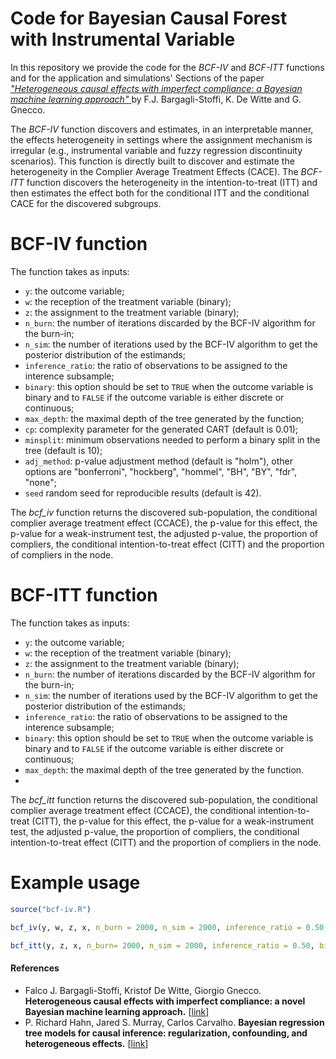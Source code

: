 # Code for Bayesian Causal Forest with Instrumental Variable

In this repository we provide the code for the _BCF-IV_ and _BCF-ITT_ functions and for the application and simulations' Sections of the paper <a href="https://arxiv.org/abs/1905.12707"> _"Heterogeneous causal effects with imperfect compliance: a Bayesian machine learning approach"_ </a> by F.J. Bargagli-Stoffi, K. De Witte and G. Gnecco. 

The _BCF-IV_ function discovers and estimates, in an interpretable manner, the effects heterogeneity in settings where the assignment mechanism is irregular (e.g., instrumental variable and fuzzy regression discontinuity scenarios). This function is directly built to discover and estimate the heterogeneity in the Complier Average Treatment Effects (CACE). The _BCF-ITT_ function discovers the heterogeneity in the intention-to-treat (ITT) and then estimates the effect both for the conditional ITT and the conditional CACE for the discovered subgroups.

# BCF-IV function

The function takes as inputs:

* <tt>`y`</tt>: the outcome variable;
* <tt>`w`</tt>: the reception of the treatment variable (binary);
* <tt>`z`</tt>: the assignment to the treatment variable (binary);
* <tt>`n_burn`</tt>: the number of iterations discarded by the BCF-IV algorithm for the burn-in;
* <tt>`n_sim`</tt>: the number of iterations used by the BCF-IV algorithm  to get the posterior distribution of the estimands;
* <tt>`inference_ratio`</tt>: the ratio of observations to be assigned to the interence subsample;
* <tt>`binary`</tt>: this option should be set to <tt>`TRUE`</tt> when the outcome variable is binary and to <tt>`FALSE`</tt> if the outcome variable is either discrete or continuous;
* <tt>`max_depth`</tt>: the maximal depth of the tree generated by the function;
* <tt>`cp`</tt>: complexity parameter for the generated CART (default is 0.01);
* <tt>`minsplit`</tt>: minimum observations needed to perform a binary split in the tree (default is 10);
* <tt>`adj_method`</tt>: p-value adjustment method (default is "holm"), other options are "bonferroni", "hockberg", "hommel", "BH", "BY", "fdr", "none";
* <tt>`seed`</tt> random seed for reproducible results (default is 42).

The _bcf_iv_ function returns the discovered sub-population, the conditional complier average treatment effect (CCACE), the p-value for this effect, the p-value for a weak-instrument test, the adjusted p-value, the proportion of compliers, the conditional intention-to-treat effect (CITT) and the proportion of compliers in the node.

# BCF-ITT function

The function takes as inputs:

* <tt>`y`</tt>: the outcome variable;
* <tt>`w`</tt>: the reception of the treatment variable (binary);
* <tt>`z`</tt>: the assignment to the treatment variable (binary);
* <tt>`n_burn`</tt>: the number of iterations discarded by the BCF-IV algorithm for the burn-in;
* <tt>`n_sim`</tt>: the number of iterations used by the BCF-IV algorithm  to get the posterior distribution of the estimands;
* <tt>`inference_ratio`</tt>: the ratio of observations to be assigned to the interence subsample;
* <tt>`binary`</tt>: this option should be set to <tt>`TRUE`</tt> when the outcome variable is binary and to <tt>`FALSE`</tt> if the outcome variable is either discrete or continuous;
* <tt>`max_depth`</tt>: the maximal depth of the tree generated by the function.
* 
The _bcf_itt_ function returns the discovered sub-population, the conditional complier average treatment effect (CCACE), the conditional intention-to-treat (CITT), the p-value for this effect, the p-value for a weak-instrument test,  the adjusted p-value, the proportion of compliers, the conditional intention-to-treat effect (CITT) and the proportion of compliers in the node.

# Example usage

```R
source("bcf-iv.R")

bcf_iv(y, w, z, x, n_burn = 2000, n_sim = 2000, inference_ratio = 0.50, binary = TRUE, max_depth = 2, adj_method = "holm")

bcf_itt(y, z, x, n_burn= 2000, n_sim = 2000, inference_ratio = 0.50, binary = TRUE, max_depth = 2)
```

#### References
* Falco J. Bargagli-Stoffi, Kristof De Witte, Giorgio Gnecco. <b>Heterogeneous causal effects with imperfect compliance: a novel Bayesian machine learning approach.</b> [<a href="https://arxiv.org/abs/1905.12707">link</a>]
* P. Richard Hahn, Jared S. Murray, Carlos Carvalho. <b>Bayesian regression tree models for causal inference: regularization, confounding, and heterogeneous effects.</b> [<a href="https://arxiv.org/abs/1706.09523">link</a>]

